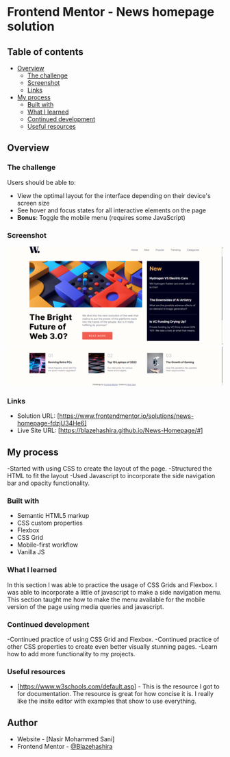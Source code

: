 # Frontend Mentor - News homepage solution

## Table of contents

- [Overview](#overview)
  - [The challenge](#the-challenge)
  - [Screenshot](#screenshot)
  - [Links](#links)
- [My process](#my-process)
  - [Built with](#built-with)
  - [What I learned](#what-i-learned)
  - [Continued development](#continued-development)
  - [Useful resources](#useful-resources)

## Overview

### The challenge

Users should be able to:

- View the optimal layout for the interface depending on their device's screen size
- See hover and focus states for all interactive elements on the page
- **Bonus**: Toggle the mobile menu (requires some JavaScript)

### Screenshot

![](./assets/images/Screenshot-1.png)
![](./assets/images/Screenshot-2.png)

### Links

- Solution URL: [https://www.frontendmentor.io/solutions/news-homepage-fdzjU34He6]
- Live Site URL: [https://blazehashira.github.io/News-Homepage/#]

## My process

-Started with using CSS to create the layout of the page.
-Structured the HTML to fit the layout
-Used Javascript to incorporate the side navigation bar and opacity functionality.

### Built with

- Semantic HTML5 markup
- CSS custom properties
- Flexbox
- CSS Grid
- Mobile-first workflow
- Vanilla JS

### What I learned

In this section I was able to practice the usage of CSS Grids and Flexbox. I was able to incorporate a little of javascript to make a side navigation menu. This section taught me how to make the menu available for the mobile version of the page using media queries and javascript.

### Continued development

-Continued practice of using CSS Grid and Flexbox.
-Continued practice of other CSS properties to create even better visually stunning pages.
-Learn how to add more functionality to my projects.

### Useful resources

- [https://www.w3schools.com/default.asp] - This is the resource I got to for documentation. The resource is great for how concise it is. I really like the insite editor with examples that show to use everything.

## Author

- Website - [Nasir Mohammed Sani]
- Frontend Mentor - [@Blazehashira](https://www.frontendmentor.io/profile/Blazehashira)
